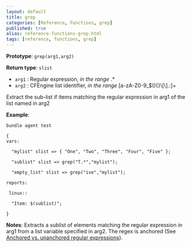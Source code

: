 ```yaml
---
layout: default
title: grep
categories: [Reference, Functions, grep]
published: true
alias: reference-functions-grep.html
tags: [reference, functions, grep]
---
```


**Prototype**: `grep(arg1,arg2)`

**Return type**: `slist`

* `arg1` : Regular expression, *in the range* .\*
* `arg2` : CFEngine list identifier, *in the range*
[a-zA-Z0-9\_\$(){}\\[\\].:]+

Extract the sub-list if items matching the regular expression in arg1 of
the list named in arg2

**Example**:

```cf3
bundle agent test

{
vars:

  "mylist" slist => { "One", "Two", "Three", "Four", "Five" };

  "sublist" slist => grep("T.*","mylist");

  "empty_list" slist => grep("ive","mylist");

reports:

 linux::

  "Item: $(sublist)";

}
```

**Notes**:
Extracts a sublist of elements matching the regular expression in arg1
from a list variable specified in arg2. The regex is anchored (See
[Anchored vs. unanchored regular
expressions](#Anchored-vs_002e-unanchored-regular-expressions)).
